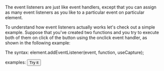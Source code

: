 <!-- Explanation of event listener -->

The event listeners are just like event handlers, except that you can assign as many event listeners as you like to a particular event on particular element.

To understand how event listeners actually works let's check out a simple example. Suppose that you've created two functions and you try to execute both of them on click of the button using the onclick event handler, as shown in the following example:

The syntax: element.addEventListener(event, function, useCapture);

examples:
<button id="myBtn">Try it</button>

<script>
document.getElementById("myBtn").addEventListener("click", myFunction);

function myFunction() {
  alert ("Hello World!");
}
</script>
